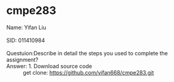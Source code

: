 # cmpe283
Name: Yifan Liu <br />   
SID: 011410984  <br />
<br />
Questuion:Describe in detail the steps you used to complete the assignment?  <br />
Answer: 1. Download source code  <br />
&nbsp;&nbsp;&nbsp;&nbsp;&nbsp;&nbsp;&nbsp;&nbsp;&nbsp;&nbsp;   get clone: https://github.com/yifan668/cmpe283.git  <br />
